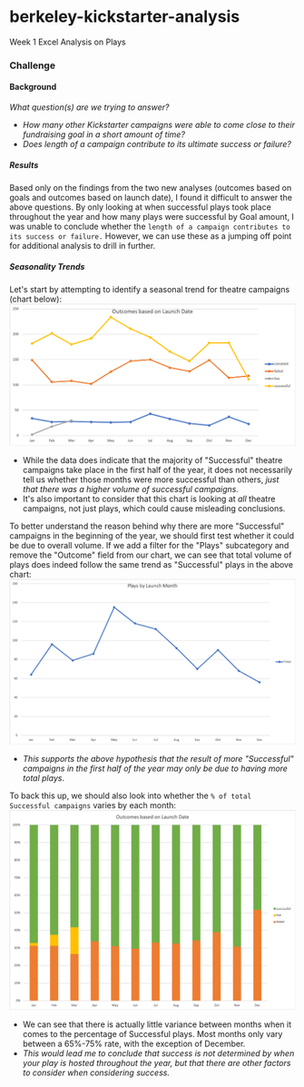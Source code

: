 # berkeley-kickstarter-analysis
Week 1 Excel Analysis on Plays

### Challenge
  #### Background
  _What question(s) are we trying to answer?_
  - *How many other Kickstarter campaigns were able to come close to their fundraising goal in a short amount of time?*
  - *Does length of a campaign contribute to its ultimate success or failure?*
  
  ##### Results
  Based only on the findings from the two new analyses (outcomes based on goals and outcomes based on launch date), I found it difficult to answer the above questions. By only looking at when successful plays took place throughout the year and how many plays were successful by Goal amount, I was unable to conclude whether the `length of a campaign contributes to its success or failure.` However, we can use these as a jumping off point for additional analysis to drill in further.
   ##### Seasonality Trends
  Let's start by attempting to identify a seasonal trend for theatre campaigns (chart below):
   ![Outcomes based on Launch Date](https://github.com/csparkma/berkeley-kickstarter-analysis/blob/master/Outcomes%20based%20on%20Launch%20Date.png)

 - While the data does indicate that the majority of "Successful" theatre campaigns take place in the first half of the year, it does not necessarily tell us whether those months were more successful than others, *just that there was a higher volume of successful campaigns.*
 - It's also important to consider that this chart is looking at _all_ theatre campaigns, not just plays, which could cause misleading conclusions.
 
To better understand the reason behind why there are more "Successful" campaigns in the beginning of the year, we should first test whether it could be due to overall volume.
If we add a filter for the "Plays" subcategory and remove the "Outcome" field from our chart, we can see that total volume of plays does indeed follow the same trend as "Successful" plays in the above chart:
 ![Plays based on Launch Date](https://github.com/csparkma/berkeley-kickstarter-analysis/blob/master/Plays%20by%20Launch%20Date.png)
  
 - *This supports the above hypothesis that the result of more "Successful" campaigns in the first half of the year may only be due to having more total plays*.
 
To back this up, we should also look into whether the `% of total Successful campaigns` varies by each month:
![Outcome percentage based on Launch Date](https://github.com/csparkma/berkeley-kickstarter-analysis/blob/master/Outcome%20%25%20Based%20on%20Launch%20Date.png)

- We can see that there is actually little variance between months when it comes to the percentage of Successful plays. Most months only vary between a 65%-75% rate, with the exception of December.
- *This would lead me to conclude that success is not determined by when your play is hosted throughout the year, but that there are other factors to consider when considering success.*
 
 
